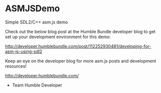# ASMJSDemo
Simple SDL2/C++ asm.js demo

Check out the below blog post at the Humble Bundle developer blog to get set up your development environment for this demo:

http://developer.humblebundle.com/post/112252930481/developing-for-asm-js-using-sdl2

Keep an eye on the developer blog for more asm.js posts and development resources!

http://developer.humblebundle.com/

- Team Humble Developer
